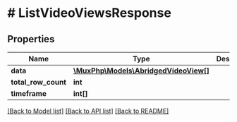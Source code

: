 # # ListVideoViewsResponse

## Properties

Name | Type | Description | Notes
------------ | ------------- | ------------- | -------------
**data** | [**\MuxPhp\Models\AbridgedVideoView[]**](AbridgedVideoView.md) |  | [optional] 
**total_row_count** | **int** |  | [optional] 
**timeframe** | **int[]** |  | [optional] 

[[Back to Model list]](../../README.md#documentation-for-models) [[Back to API list]](../../README.md#documentation-for-api-endpoints) [[Back to README]](../../README.md)


